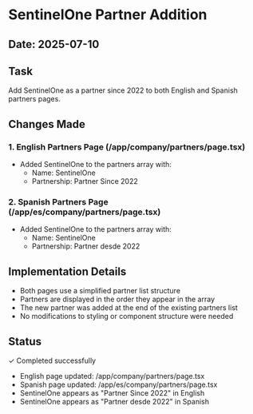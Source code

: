 # SentinelOne Partner Addition

## Date: 2025-07-10

## Task
Add SentinelOne as a partner since 2022 to both English and Spanish partners pages.

## Changes Made

### 1. English Partners Page (/app/company/partners/page.tsx)
- Added SentinelOne to the partners array with:
  - Name: SentinelOne
  - Partnership: Partner Since 2022

### 2. Spanish Partners Page (/app/es/company/partners/page.tsx)
- Added SentinelOne to the partners array with:
  - Name: SentinelOne  
  - Partnership: Partner desde 2022

## Implementation Details
- Both pages use a simplified partner list structure
- Partners are displayed in the order they appear in the array
- The new partner was added at the end of the existing partners list
- No modifications to styling or component structure were needed

## Status
✓ Completed successfully
- English page updated: /app/company/partners/page.tsx
- Spanish page updated: /app/es/company/partners/page.tsx
- SentinelOne appears as "Partner Since 2022" in English
- SentinelOne appears as "Partner desde 2022" in Spanish